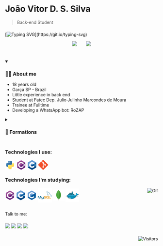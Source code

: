 # João Vitor D. S. Silva
> Back-end Student
###

[![Typing SVG](https://readme-typing-svg.demolab.com/?lines=Welcome+to+my+profile;Trainee+Fulltime;Nickname:+Vitin;)](https://git.io/typing-svg)

<div style="display: flex; justify-content: center;">
  <a href="https://github.com/Only-Vitin/" style="margin-right: 20px;">
    <img height="164em" src="https://github-readme-stats.vercel.app/api?username=Only-Vitin&show_icons=true&theme=react&include_all_commits=true&count_private=true&cache_seconds=1800"/>
  </a>
  <a href="https://github.com/Only-Vitin/" style="margin-left:  10px;">
  <img height="164em" src="https://github-readme-stats.vercel.app/api/top-langs/?username=Only-Vitin&layout=compact&langs_count=7&theme=react&cache_seconds=1800"/>
  </a>
</div>

#

<details open> 
  <summary><h3>🙋‍♂️​ About me</h3></summary>
  <p align="left">
    
  - 18 years old
  - Garça SP - Brazil
  - Little experience in back end
  - Student at Fatec Dep. Julio Julinho Marcondes de Moura
  - Trainee at Fulltime
  - Developing a WhatsApp bot: RoZAP
    
  </p>
</details>

<details close> 
  <summary><h3>📘 Formations</h3></summary>
  <p align="left">
    
  - Electronics technician
  - Mechatronics technician
  - Python with object orientation (OOP) certification
  - Python for data science certification
  - Linux certification
  - Network certification
  - Flask certification
  - C certification
  - C# certification
    
  </p>
</details>

##
### Technologies I use:
<div style="display: inline_block">
  <img align="center" alt="Python" height="33" width="33" src="https://raw.githubusercontent.com/devicons/devicon/master/icons/python/python-original.svg">
  <img align="center" alt="C#" height="32" width="32" src="https://raw.githubusercontent.com/devicons/devicon/master/icons/csharp/csharp-original.svg">
  <img align="center" alt="Cpp" height="32" width="32" src="https://raw.githubusercontent.com/devicons/devicon/master/icons/cplusplus/cplusplus-original.svg">
  <img align="center" alt="Git" height="33" width="33" src="https://raw.githubusercontent.com/devicons/devicon/master/icons/git/git-original.svg">

  ### Technologies I'm studying:
<div style="display: inline_block">
  <img align="center" alt="C#" height="32" width="32" src="https://raw.githubusercontent.com/devicons/devicon/master/icons/csharp/csharp-original.svg">
  <img align="center" alt="Cpp" height="32" width="32" src="https://raw.githubusercontent.com/devicons/devicon/master/icons/cplusplus/cplusplus-original.svg">
  <img align="center" alt="C" height="32" width="32" src="https://raw.githubusercontent.com/devicons/devicon/master/icons/c/c-original.svg">
  <img align="center" alt="MySQL" height="48" width="46" src="https://raw.githubusercontent.com/devicons/devicon/master/icons/mysql/mysql-original-wordmark.svg">
  <img align="center" alt="MongoDB" height="37" width="37" src="https://raw.githubusercontent.com/devicons/devicon/master/icons/mongodb/mongodb-original.svg">
  <img align="center" alt="Docker" height="44" width="44" src="https://raw.githubusercontent.com/devicons/devicon/master/icons/docker/docker-original.svg">

  <img align="right" alt="Gif" src="https://cdn.discordapp.com/attachments/1007079209790869554/1113331700462796830/Hnet.com-image1.gif">
</div>

  ##
  
  <p>Talk to me:</p>
  
  ###
  
<div> 
  <a href="https://instagram.com/only._.vitin/" target="_blank"><img src="https://img.shields.io/badge/-Instagram-%23E4405F?style=for-the-badge&logo=instagram&logoColor=white" target="_blank"></a>
  <a href="https://discord.gg/7vEFK2myQv" target="_blank"><img src="https://img.shields.io/badge/Discord-7289DA?style=for-the-badge&logo=discord&logoColor=white" target="_blank"></a> 
  <a href = "mailto:silvas.joaov@gmail.com"><img src="https://img.shields.io/badge/-Gmail-%23333?style=for-the-badge&logo=gmail&logoColor=white" target="_blank"></a>
  <a href="https://br.linkedin.com/in/jo%C3%A3o-vitor-dos-santos-silva-20a333178" target="_blank"><img src="https://img.shields.io/badge/-LinkedIn-%230077B5?style=for-the-badge&logo=linkedin&logoColor=white" target="_blank"></a>
</div>

###

<p align="right">
  <img src="https://visitor-badge.laobi.icu/badge?page_id=Only-Vitin" alt="Visitors">
</p>
